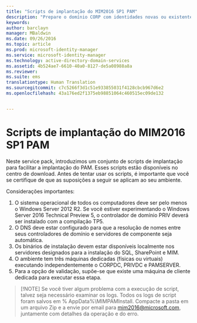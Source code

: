 ```yaml
---
title: "Scripts de implantação do MIM2016 SP1 PAM"
description: "Prepare o domínio CORP com identidades novas ou existentes para serem gerenciadas pelo Privileged Identity Manager usando scripts"
keywords: 
author: barclayn
manager: MBaldwin
ms.date: 09/26/2016
ms.topic: article
ms.prod: microsoft-identity-manager
ms.service: microsoft-identity-manager
ms.technology: active-directory-domain-services
ms.assetid: 4b524ae7-6610-40a0-8127-de5a08988a8a
ms.reviewer: 
ms.suite: ems
translationtype: Human Translation
ms.sourcegitcommit: c7c5266f3d1c51e933855031f4128cbcb967d6e2
ms.openlocfilehash: 43a176ed2f1375eb98851064c460515ec09de132


---
```


# Scripts de implantação do MIM2016 SP1 PAM

Neste service pack, introduzimos um conjunto de scripts de implantação para facilitar a implantação do PAM. Esses scripts estão disponíveis no centro de download. Antes de tentar usar os scripts, é importante que você se certifique de que as suposições a seguir se aplicam ao seu ambiente.

Considerações importantes:
1. O sistema operacional de todos os computadores deve ser pelo menos o Windows Server 2012 R2. Se você estiver experimentando o Windows Server 2016 Technical Preview 5, o controlador de domínio PRIV deverá ser instalado com a compilação TP5.
2. O DNS deve estar configurado para que a resolução de nomes entre seus controladores de domínio e servidores de componente seja automática.
3. Os binários de instalação devem estar disponíveis localmente nos servidores designados para a instalação do SQL, SharePoint e MIM.
4. O ambiente tem três máquinas dedicadas (físicas ou virtuais) executando independentemente o CORPDC, PRIVDC e PAMSERVER.
5. Para a opção de validação, supõe-se que existe uma máquina de cliente dedicada para executar essa etapa.

>[!NOTE] Se você tiver algum problema com a execução de script, talvez seja necessário examinar os logs. Todos os logs de script foram salvos em % AppData%\MIMPAMInstall. Compacte a pasta em um arquivo Zip e a envie por email para mim2016@microsoft.com, juntamente com detalhes da operação e do erro.



<!--HONumber=Sep16_HO4-->


